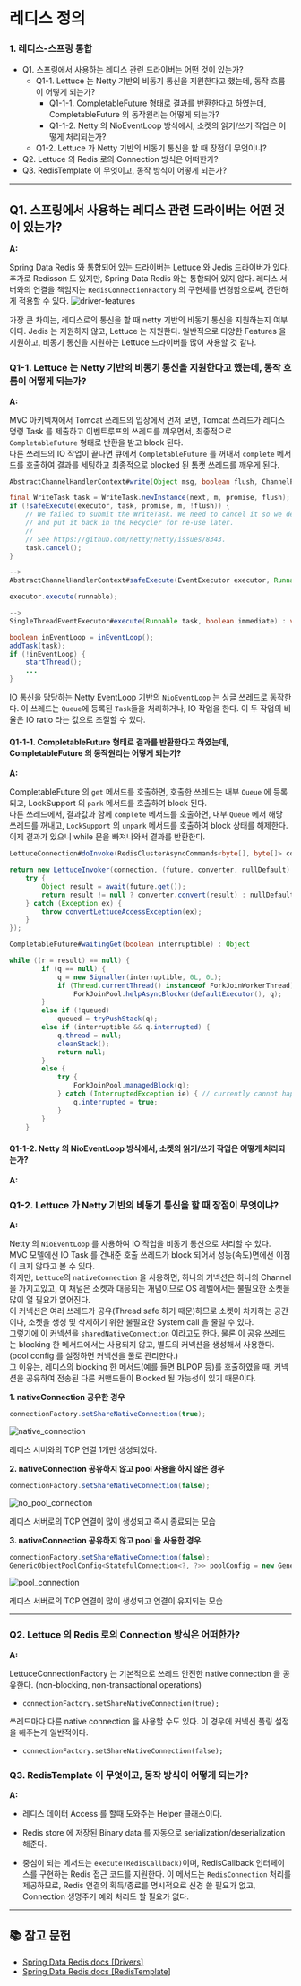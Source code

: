 # 레디스 정의

### 1. 레디스-스프링 통합

- Q1. 스프링에서 사용하는 레디스 관련 드라이버는 어떤 것이 있는가?
  - Q1-1. Lettuce 는 Netty 기반의 비동기 통신을 지원한다고 했는데, 동작 흐름이 어떻게 되는가?
    - Q1-1-1. CompletableFuture 형태로 결과를 반환한다고 하였는데, CompletableFuture 의 동작원리는 어떻게 되는가?
    - Q1-1-2. Netty 의 NioEventLoop 방식에서, 소켓의 읽기/쓰기 작업은 어떻게 처리되는가?
  - Q1-2. Lettuce 가 Netty 기반의 비동기 통신을 할 때 장점이 무엇이냐?
- Q2. Lettuce 의 Redis 로의 Connection 방식은 어떠한가?
- Q3. RedisTemplate 이 무엇이고, 동작 방식이 어떻게 되는가?

---

## Q1. 스프링에서 사용하는 레디스 관련 드라이버는 어떤 것이 있는가?

**A:**

Spring Data Redis 와 통합되어 있는 드라이버는 Lettuce 와 Jedis 드라이버가 있다.
추가로 Redisson 도 있지만, Spring Data Redis 와는 통합되어 있지 않다.
레디스 서버와의 연결을 책임지는 `RedisConnectionFactory` 의 구현체를 변경함으로써, 간단하게 적용할 수 있다.
![driver-features](/src/main/resources/_01_definition/driver_features.png)

가장 큰 차이는, 레디스로의 통신을 할 때 netty 기반의 비동기 통신을 지원하는지 여부이다.
Jedis 는 지원하지 않고, Lettuce 는 지원한다.
일반적으로 다양한 Features 을 지원하고, 비동기 통신을 지원하는 Lettuce 드라이버를 많이 사용할 것 같다.

### Q1-1. Lettuce 는 Netty 기반의 비동기 통신을 지원한다고 했는데, 동작 흐름이 어떻게 되는가? 

**A:**
 
MVC 아키텍쳐에서 Tomcat 쓰레드의 입장에서 먼저 보면, Tomcat 쓰레드가 레디스 명령 Task 를 제출하고 이벤트루프의 쓰레드를 깨우면서, 최종적으로 `CompletableFuture` 형태로 반환을 받고 block 된다.   
다른 쓰레드의 IO 작업이 끝나면 큐에서 `CompletableFuture` 를 꺼내서 `complete` 메서드를 호출하여 결과를 세팅하고 최종적으로 blocked 된 톰캣 쓰레드를 깨우게 된다. 

``` java
AbstractChannelHandlerContext#write(Object msg, boolean flush, ChannelPromise promise) : void

final WriteTask task = WriteTask.newInstance(next, m, promise, flush);
if (!safeExecute(executor, task, promise, m, !flush)) {
    // We failed to submit the WriteTask. We need to cancel it so we decrement the pending bytes
    // and put it back in the Recycler for re-use later.
    //
    // See https://github.com/netty/netty/issues/8343.
    task.cancel();
}

-->
AbstractChannelHandlerContext#safeExecute(EventExecutor executor, Runnable runnable, ChannelPromise promise, Object msg, boolean lazy) : boolean

executor.execute(runnable);

-->
SingleThreadEventExecutor#execute(Runnable task, boolean immediate) : void

boolean inEventLoop = inEventLoop();
addTask(task);
if (!inEventLoop) {
    startThread();
    ...
}
```

IO 통신을 담당하는 Netty EventLoop 기반의 `NioEventLoop` 는 싱글 쓰레드로 동작한다.
이 쓰레드는 `Queue`에 등록된 `Task`들을 처리하거나, IO 작업을 한다. 이 두 작업의 비율은 IO ratio 라는 값으로 조절할 수 있다.  

#### Q1-1-1. CompletableFuture 형태로 결과를 반환한다고 하였는데, CompletableFuture 의 동작원리는 어떻게 되는가?

**A:**

CompletableFuture 의 `get` 메서드를 호출하면, 호출한 쓰레드는 내부 `Queue` 에 등록되고, LockSupport 의 `park` 메서드를 호출하여 block 된다.  
다른 쓰레드에서, 결과값과 함께 `complete` 메서드를 호출하면, 내부 `Queue` 에서 해당 쓰레드를 꺼내고, `LockSupport` 의 `unpark` 메서드를 호출하여 block 상태를 해제한다.
이제 결과가 있으니 while 문을 빠져나와서 결과를 반환한다.
``` java
LettuceConnection#doInvoke(RedisClusterAsyncCommands<byte[], byte[]> connection, boolean statusCommand) : LettuceInvoker

return new LettuceInvoker(connection, (future, converter, nullDefault) -> {
	try {
		Object result = await(future.get());
		return result != null ? converter.convert(result) : nullDefault.get();
	} catch (Exception ex) {
		throw convertLettuceAccessException(ex);
	}
});
```

``` java
CompletableFuture#waitingGet(boolean interruptible) : Object

while ((r = result) == null) {
        if (q == null) {
            q = new Signaller(interruptible, 0L, 0L);
            if (Thread.currentThread() instanceof ForkJoinWorkerThread)
                ForkJoinPool.helpAsyncBlocker(defaultExecutor(), q);
        }
        else if (!queued)
            queued = tryPushStack(q);
        else if (interruptible && q.interrupted) {
            q.thread = null;
            cleanStack();
            return null;
        }
        else {
            try {
                ForkJoinPool.managedBlock(q);
            } catch (InterruptedException ie) { // currently cannot happen
                q.interrupted = true;
            }
        }
    }
```

#### Q1-1-2. Netty 의 NioEventLoop 방식에서, 소켓의 읽기/쓰기 작업은 어떻게 처리되는가?

**A:**

### Q1-2. Lettuce 가 Netty 기반의 비동기 통신을 할 때 장점이 무엇이냐?

**A:**

Netty 의 `NioEventLoop` 를 사용하여 IO 작업을 비동기 통신으로 처리할 수 있다.  
MVC 모델에선 IO Task 를 건내준 호출 쓰레드가 block 되어서 성능(속도)면에선 이점이 크지 않다고 볼 수 있다.  
하지만, `Lettuce`의 `nativeConnection` 을 사용하면, 하나의 커넥션은 하나의 Channel 을 가지고있고, 이 채널은 소켓과 대응되는 개념이므로 OS 레벨에서는 불필요한 소켓을 많이 열 필요가 없어진다.  
이 커넥션은 여러 쓰레드가 공유(Thread safe 하기 때문)하므로 소켓이 차지하는 공간이나, 소켓을 생성 및 삭제하기 위한 불필요한 System call 을 줄일 수 있다.  
그렇기에 이 커넥션을 `sharedNativeConnection` 이라고도 한다.
물론 이 공유 쓰레드는 blocking 한 메서드에서는 사용되지 않고, 별도의 커넥션을 생성해서 사용한다. (pool config 를 설정하면 커넥션을 풀로 관리한다.)  
그 이유는, 레디스의 blocking 한 메서드(예를 들면 BLPOP 등)를 호출하였을 때, 커넥션을 공유하여 전송된 다른 커맨드들이 Blocked 될 가능성이 있기 때문이다.

**1. nativeConnection 공유한 경우** 
``` java
connectionFactory.setShareNativeConnection(true);
```

![native_connection](/src/main/resources/_01_definition/lettuce_native_connection.png)

레디스 서버와의 TCP 연결 1개만 생성되었다.

**2. nativeConnection 공유하지 않고 pool 사용을 하지 않은 경우**
``` java
connectionFactory.setShareNativeConnection(false);
```

![no_pool_connection](/src/main/resources/_01_definition/lettuce_no_pool_connection.png)

레디스 서버로의 TCP 연결이 많이 생성되고 즉시 종료되는 모습

**3. nativeConnection 공유하지 않고 pool 을 사용한 경우**
``` java
connectionFactory.setShareNativeConnection(false);
GenericObjectPoolConfig<StatefulConnection<?, ?>> poolConfig = new GenericObjectPoolConfig<>();
```

![pool_connection](/src/main/resources/_01_definition/lettuce_pool_connection.png)

레디스 서버로의 TCP 연결이 많이 생성되고 연결이 유지되는 모습

---

### Q2. Lettuce 의 Redis 로의 Connection 방식은 어떠한가?

**A:**

LettuceConnectionFactory 는 기본적으로 쓰레드 안전한 native connection 을 공유한다. (non-blocking, non-transactional operations)

- `connectionFactory.setShareNativeConnection(true);`

쓰레드마다 다른 native connection 을 사용할 수도 있다. 이 경우에 커넥션 풀링 설정을 해주는게 일반적이다.

- `connectionFactory.setShareNativeConnection(false);`

### Q3. RedisTemplate 이 무엇이고, 동작 방식이 어떻게 되는가?

**A:**

- 레디스 데이터 Access 를 할때 도와주는 Helper 클래스이다.
- Redis store 에 저장된 Binary data 를 자동으로 serialization/deserialization 해준다.

- 중심이 되는 메서드는 `execute(RedisCallback)`이며, RedisCallback 인터페이스를 구현하는 Redis 접근 코드를 지원한다.
  이 메서드는 `RedisConnection` 처리를 제공하므로, Redis 연결의 획득/종료를 명시적으로 신경 쓸 필요가 없고, Connection 생명주기 예외 처리도 할 필요가 없다.



---

## 📚 참고 문헌

- [Spring Data Redis docs [Drivers]](https://docs.spring.io/spring-data/redis/reference/redis/drivers.html)
- [Spring Data Redis docs [RedisTemplate]](https://docs.spring.io/spring-data/redis/reference/redis/template.html)